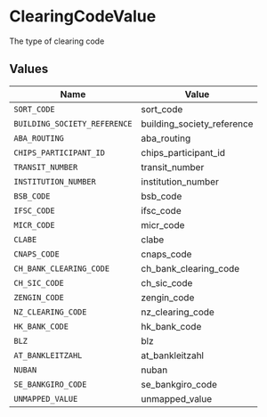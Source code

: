 # ClearingCodeValue

The type of clearing code


## Values

| Name                         | Value                        |
| ---------------------------- | ---------------------------- |
| `SORT_CODE`                  | sort_code                    |
| `BUILDING_SOCIETY_REFERENCE` | building_society_reference   |
| `ABA_ROUTING`                | aba_routing                  |
| `CHIPS_PARTICIPANT_ID`       | chips_participant_id         |
| `TRANSIT_NUMBER`             | transit_number               |
| `INSTITUTION_NUMBER`         | institution_number           |
| `BSB_CODE`                   | bsb_code                     |
| `IFSC_CODE`                  | ifsc_code                    |
| `MICR_CODE`                  | micr_code                    |
| `CLABE`                      | clabe                        |
| `CNAPS_CODE`                 | cnaps_code                   |
| `CH_BANK_CLEARING_CODE`      | ch_bank_clearing_code        |
| `CH_SIC_CODE`                | ch_sic_code                  |
| `ZENGIN_CODE`                | zengin_code                  |
| `NZ_CLEARING_CODE`           | nz_clearing_code             |
| `HK_BANK_CODE`               | hk_bank_code                 |
| `BLZ`                        | blz                          |
| `AT_BANKLEITZAHL`            | at_bankleitzahl              |
| `NUBAN`                      | nuban                        |
| `SE_BANKGIRO_CODE`           | se_bankgiro_code             |
| `UNMAPPED_VALUE`             | unmapped_value               |